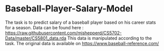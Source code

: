# Baseball-Player-Salary-Model
The task is to predict salary of a baseball player based on his career stats for a season.
Data can be found here : https://raw.githubusercontent.com/mjshepperd/CS5702-Data/master/CS5801_data.rda This data is manipulated according to the task.
The original data is available on https://www.baseball-reference.com/
